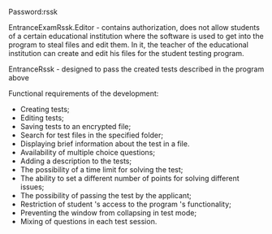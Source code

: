 Password:rssk 

EntranceExamRssk.Editor - contains authorization, does not allow students of a certain educational institution where the software is used to get into the program to steal files and edit them.
In it, the teacher of the educational institution can create and edit his files for the student testing program.

EntranceRssk - designed to pass the created tests described in the program above

Functional requirements of the development:
- Creating tests;
- Editing tests;
- Saving tests to an encrypted file;
- Search for test files in the specified folder;
- Displaying brief information about the test in a file.
- Availability of multiple choice questions;
- Adding a description to the tests;
- The possibility of a time limit for solving the test;
- The ability to set a different number of points for solving different issues;
- The possibility of passing the test by the applicant;
- Restriction of student 's access to the program 's functionality;
- Preventing the window from collapsing in test mode;
- Mixing of questions in each test session.

  
